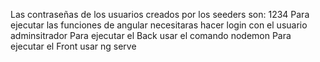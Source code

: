Las contraseñas de los usuarios creados por los seeders son: 1234
Para ejecutar las funciones de angular necesitaras hacer login con el usuario adminsitrador
Para ejecutar el Back usar el comando nodemon
Para ejecutar el Front usar ng serve
